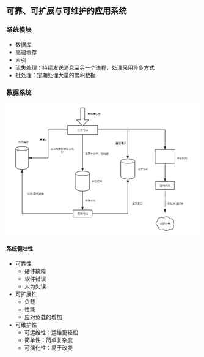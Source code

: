 ## 可靠、可扩展与可维护的应用系统
### 系统模块
* 数据库
* 高速缓存
* 索引
* 流失处理：持续发送消息至另一个进程，处理采用异步方式
* 批处理：定期处理大量的累积数据
### 数据系统
![数据系统](https://github.com/jsjchai/study-notes/blob/master/2020/%E4%B9%A6%E7%B1%8D/images/%E6%95%B0%E6%8D%AE%E7%B3%BB%E7%BB%9F.png)
#### 系统健壮性
* 可靠性
  * 硬件故障
  * 软件错误
  * 人为失误
* 可扩展性
  * 负载
  * 性能
  * 应对负载的增加
* 可维护性
  * 可运维性：运维更轻松
  * 简单性：简单复杂度
  * 可演化性：易于改变
